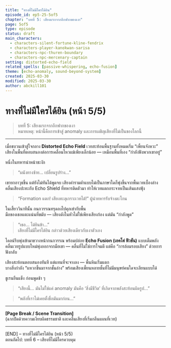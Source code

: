 ```yaml
---
title: "ทางที่ไม่มีใครได้ยิน"
episode_id: ep5-25-5of5
chapter: "บทที่ 5: เสียงแรกจากอีกฟากของเงา"
page: 5of5
type: episode
status: draft
main_characters:
  - characters-silent-fortune-kline-fendrix
  - characters-player-kanokwan-sarisa
  - characters-npc-thuren-boundary
  - characters-npc-mercenary-captain
setting: distorted-echo-field
related_spells: [passive-whispering, echo-fusion]
theme: [echo-anomaly, sound-beyond-system]
created: 2025-03-30
modified: 2025-03-30
author: abckill101
---
```


# ทางที่ไม่มีใครได้ยิน (หน้า 5/5)

> บทที่ 5: เสียงแรกจากอีกฟากของเงา  
> หมายเหตุ: หน้านี้คือการเข้าสู่ anomaly และการเผชิญเสียงที่ไม่เป็นของโลกนี้

---

เมื่อขบวนเข้าสู่ใจกลาง **Distorted Echo Field** เวทสะท้อนพื้นฐานทั้งหมดเริ่ม “เพี้ยนจังหวะ”  
เสียงในพื้นที่ตอบสนองต่อการเคลื่อนไหวแม้เพียงเล็กน้อย — เหมือนพื้นที่เอง “กำลังฟังพวกเขาอยู่”

หนึ่งในทหารนำหน้าชะงัก

> “ผนังทางซ้าย… เปลี่ยนรูปร่าง…”

เขายกอาวุธขึ้น แต่ยังไม่ทันได้พูดจบ เสียงคำรามต่ำแบบไม่เป็นภาษาใดก็พุ่งขึ้นจากพื้นเวทเบื้องล่าง  
คลื่นเสียงปะทะกับ Echo Shield ที่ทหารติดตัวมา ทำให้เวทแตกกระจายเป็นเส้นแสงฟุ้ง

> “Formation แตก! เสียงทะลุเกราะเวทได้!” ผู้นำทหารรับจ้างตะโกน

ในเสี้ยววินาทีนั้น กนกวรรณทรุดลงไปคุกเข่ากับพื้น  
มือของเธอแตะแน่นที่ขมับ — เสียงดังในหัวไม่ใช่เพียงเสียงก้อง แต่มัน “กำลังพูด”

> “เธอ... ได้ยินข้า...”  
> เสียงที่ไม่มีใครได้ยิน กล่าวด้วยเสียงเดียวกับเงาตัวเอง

ไคลน์รีบพุ่งเข้ามาขวางหน้ากนกวรรณ พร้อมปล่อย **Echo Fusion (เอคโค่ ฟิวชัน)** แบบเต็มพลัง  
คลื่นเวทรูปแบบใหม่พุ่งออกจากมือเขา — คลื่นที่ไม่ใช่การโจมตี แต่คือ “การล้อมรอบเสียง” ด้วยการฟังกลับ

เสียงสะท้อนตอบสนองทันที แต่แทนที่จะจางลง — พื้นหินเริ่มแตก  
บางสิ่งกำลัง “แหวกขึ้นมาจากชั้นล่าง” พร้อมเสียงเพี้ยนหลายชั้นที่ไม่มีมนุษย์คนใดจะเลียนแบบได้

ธูเรนยืนแข็ง ก่อนพูดช้า ๆ

> “เสียงนี้... มันไม่ใช่แค่ anomaly มันคือ ‘สิ่งมีชีวิต’ ที่เกิดจากพลังสะท้อนผิดรูป...”

> “พลังที่เราไม่เคยตั้งชื่อมันมาก่อน…”

---

**[Page Break / Scene Transition]**  
(ฉากปิดด้วยความเงียบผิดธรรมชาติ และคลื่นเสียงที่เริ่มกลืนแผนที่เวท)

---

[END] – ทางที่ไม่มีใครได้ยิน (หน้า 5/5)  
ตอนถัดไป: บทที่ 6 – เสียงที่ไม่มีใครควบคุม
